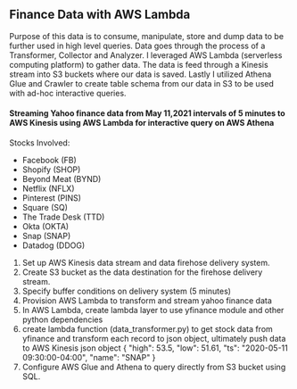 ## Finance Data with AWS Lambda

Purpose of this data is to consume, manipulate, store and dump data to be further used in high level queries. Data goes through the process of a Transformer, Collector and Analyzer. I leveraged AWS Lambda (serverless computing platform) to gather data. The data is feed through a Kinesis stream into S3 buckets where our data is saved. Lastly I utilized Athena Glue and Crawler to create table schema from our data in S3 to be used with ad-hoc interactive queries. 

#### Streaming Yahoo finance data from May 11,2021 intervals of 5 minutes to AWS Kinesis using AWS Lambda for interactive query on AWS Athena

Stocks Involved:
- Facebook (FB)
- Shopify (SHOP)
- Beyond Meat (BYND)
- Netflix (NFLX)
- Pinterest (PINS)
- Square (SQ)
- The Trade Desk (TTD)
- Okta (OKTA)
- Snap (SNAP)
- Datadog (DDOG)

1. Set up AWS Kinesis data stream and data firehose delivery system.
2. Create S3 bucket as the data destination for the firehose delivery stream.
3. Specify buffer conditions on delivery system (5 minutes)
4. Provision AWS Lambda to transform and stream yahoo finance data
5. In AWS Lambda, create lambda layer to use yfinance module and other python dependencies
6. create lambda function (data_transformer.py) to get stock data from yfinance and transform each record to json object, ultimately push data to AWS Kinesis
      json object {
                      "high": 53.5, 
                      "low": 51.61, 
                      "ts": "2020-05-11 09:30:00-04:00", 
                      "name": "SNAP"
                  }
7. Configure AWS Glue and Athena to query directly from S3 bucket using SQL.
